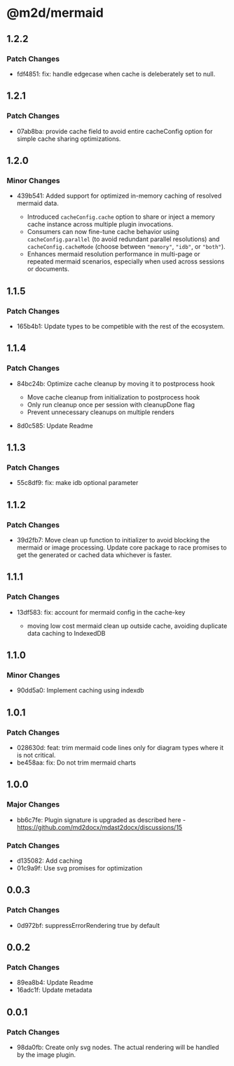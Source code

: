 # @m2d/mermaid

## 1.2.2

### Patch Changes

- fdf4851: fix: handle edgecase when cache is deleberately set to null.

## 1.2.1

### Patch Changes

- 07ab8ba: provide cache field to avoid entire cacheConfig option for simple cache sharing optimizations.

## 1.2.0

### Minor Changes

- 439b541: Added support for optimized in-memory caching of resolved mermaid data.

  - Introduced `cacheConfig.cache` option to share or inject a memory cache instance across multiple plugin invocations.
  - Consumers can now fine-tune cache behavior using `cacheConfig.parallel` (to avoid redundant parallel resolutions) and `cacheConfig.cacheMode` (choose between `"memory"`, `"idb"`, or `"both"`).
  - Enhances mermaid resolution performance in multi-page or repeated mermaid scenarios, especially when used across sessions or documents.

## 1.1.5

### Patch Changes

- 165b4b1: Update types to be competible with the rest of the ecosystem.

## 1.1.4

### Patch Changes

- 84bc24b: Optimize cache cleanup by moving it to postprocess hook

  - Move cache cleanup from initialization to postprocess hook
  - Only run cleanup once per session with cleanupDone flag
  - Prevent unnecessary cleanups on multiple renders

- 8d0c585: Update Readme

## 1.1.3

### Patch Changes

- 55c8df9: fix: make idb optional parameter

## 1.1.2

### Patch Changes

- 39d2fb7: Move clean up function to initializer to avoid blocking the mermaid or image processing. Update core package to race promises to get the generated or cached data whichever is faster.

## 1.1.1

### Patch Changes

- 13df583: fix: account for mermaid config in the cache-key

  - moving low cost mermaid clean up outside cache, avoiding duplicate data caching to IndexedDB

## 1.1.0

### Minor Changes

- 90dd5a0: Implement caching using indexdb

## 1.0.1

### Patch Changes

- 028630d: feat: trim mermaid code lines only for diagram types where it is not critical.
- be458aa: fix: Do not trim mermaid charts

## 1.0.0

### Major Changes

- bb6c7fe: Plugin signature is upgraded as described here - https://github.com/md2docx/mdast2docx/discussions/15

### Patch Changes

- d135082: Add caching
- 01c9a9f: Use svg promises for optimization

## 0.0.3

### Patch Changes

- 0d972bf: suppressErrorRendering true by default

## 0.0.2

### Patch Changes

- 89ea8b4: Update Readme
- 16adc1f: Update metadata

## 0.0.1

### Patch Changes

- 98da0fb: Create only svg nodes. The actual rendering will be handled by the image plugin.
